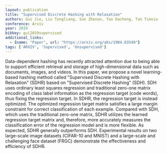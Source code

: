 ```yaml
---
layout: publication
title: "Supervised Discrete Hashing with Relaxation"
authors: Gui Jie, Liu Tongliang, Sun Zhenan, Tao Dacheng, Tan Tieniu
conference: Arxiv
year: 2019
bibkey: gui2019supervised
additional_links:
  - {name: "Paper", url: "https://arxiv.org/abs/1904.03549"}
tags: ['ARXIV', 'Supervised', 'Unsupervised']
---
```

Data-dependent hashing has recently attracted attention due to being able to support efficient retrieval and storage of high-dimensional data such as documents, images, and videos. In this paper, we propose a novel learning-based hashing method called "Supervised Discrete Hashing with Relaxation" (SDHR) based on "Supervised Discrete Hashing" (SDH). SDH uses ordinary least squares regression and traditional zero-one matrix encoding of class label information as the regression target (code words), thus fixing the regression target. In SDHR, the regression target is instead optimized. The optimized regression target matrix satisfies a large margin constraint for correct classification of each example. Compared with SDH, which uses the traditional zero-one matrix, SDHR utilizes the learned regression target matrix and, therefore, more accurately measures the classification error of the regression model and is more flexible. As expected, SDHR generally outperforms SDH. Experimental results on two large-scale image datasets (CIFAR-10 and MNIST) and a large-scale and challenging face dataset (FRGC) demonstrate the effectiveness and efficiency of SDHR.